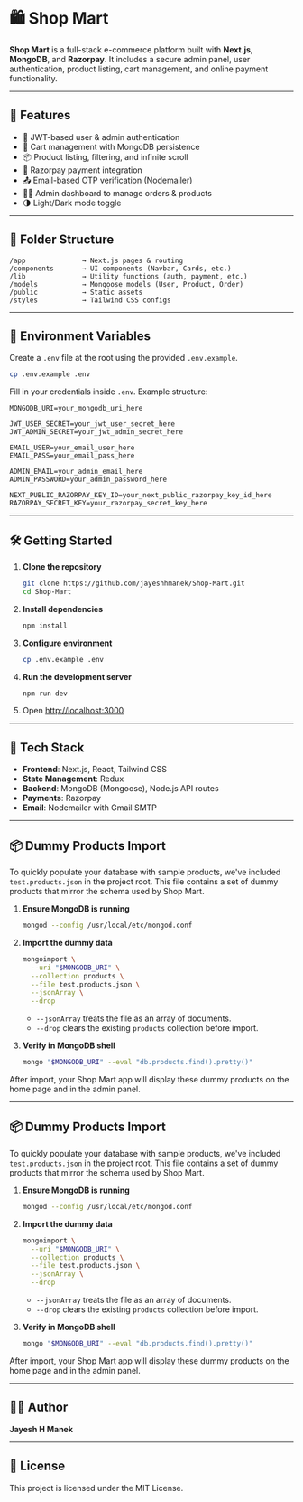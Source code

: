 # 🛍️ Shop Mart

**Shop Mart** is a full-stack e-commerce platform built with **Next.js**, **MongoDB**, and **Razorpay**. It includes a secure admin panel, user authentication, product listing, cart management, and online payment functionality.

---

## 🚀 Features

* 🔐 JWT-based user & admin authentication
* 🛒 Cart management with MongoDB persistence
* 📦 Product listing, filtering, and infinite scroll
* 🧾 Razorpay payment integration
* 📤 Email-based OTP verification (Nodemailer)
* 🧑‍💻 Admin dashboard to manage orders & products
* 🌗 Light/Dark mode toggle

---

## 📁 Folder Structure

```
/app              → Next.js pages & routing
/components       → UI components (Navbar, Cards, etc.)
/lib              → Utility functions (auth, payment, etc.)
/models           → Mongoose models (User, Product, Order)
/public           → Static assets
/styles           → Tailwind CSS configs
```

---

## 🔐 Environment Variables

Create a `.env` file at the root using the provided `.env.example`.

```bash
cp .env.example .env
```

Fill in your credentials inside `.env`. Example structure:

```env
MONGODB_URI=your_mongodb_uri_here

JWT_USER_SECRET=your_jwt_user_secret_here
JWT_ADMIN_SECRET=your_jwt_admin_secret_here

EMAIL_USER=your_email_user_here
EMAIL_PASS=your_email_pass_here

ADMIN_EMAIL=your_admin_email_here
ADMIN_PASSWORD=your_admin_password_here

NEXT_PUBLIC_RAZORPAY_KEY_ID=your_next_public_razorpay_key_id_here
RAZORPAY_SECRET_KEY=your_razorpay_secret_key_here
```

---

## 🛠️ Getting Started

1. **Clone the repository**

   ```bash
   git clone https://github.com/jayeshhmanek/Shop-Mart.git
   cd Shop-Mart
   ```

2. **Install dependencies**

   ```bash
   npm install
   ```

3. **Configure environment**

   ```bash
   cp .env.example .env
   ```

4. **Run the development server**

   ```bash
   npm run dev
   ```

5. Open [http://localhost:3000](http://localhost:3000)

---

## 🧪 Tech Stack

* **Frontend**: Next.js, React, Tailwind CSS
* **State Management**: Redux
* **Backend**: MongoDB (Mongoose), Node.js API routes
* **Payments**: Razorpay
* **Email**: Nodemailer with Gmail SMTP

---

## 📦 Dummy Products Import

To quickly populate your database with sample products, we've included `test.products.json` in the project root. This file contains a set of dummy products that mirror the schema used by Shop Mart.

1. **Ensure MongoDB is running**

   ```bash
   mongod --config /usr/local/etc/mongod.conf
   ```

2. **Import the dummy data**

   ```bash
   mongoimport \
     --uri "$MONGODB_URI" \
     --collection products \
     --file test.products.json \
     --jsonArray \
     --drop
   ```

   * `--jsonArray` treats the file as an array of documents.
   * `--drop` clears the existing `products` collection before import.

3. **Verify in MongoDB shell**

   ```bash
   mongo "$MONGODB_URI" --eval "db.products.find().pretty()"
   ```

After import, your Shop Mart app will display these dummy products on the home page and in the admin panel.

---

## 📦 Dummy Products Import

To quickly populate your database with sample products, we've included `test.products.json` in the project root. This file contains a set of dummy products that mirror the schema used by Shop Mart.

1. **Ensure MongoDB is running**

   ```bash
   mongod --config /usr/local/etc/mongod.conf
   ```

2. **Import the dummy data**

   ```bash
   mongoimport \
     --uri "$MONGODB_URI" \
     --collection products \
     --file test.products.json \
     --jsonArray \
     --drop
   ```

   - `--jsonArray` treats the file as an array of documents.
   - `--drop` clears the existing `products` collection before import.

3. **Verify in MongoDB shell**

   ```bash
   mongo "$MONGODB_URI" --eval "db.products.find().pretty()"
   ```

After import, your Shop Mart app will display these dummy products on the home page and in the admin panel.

---

## 👨‍💻 Author

**Jayesh H Manek**

---

## 📄 License

This project is licensed under the MIT License.
